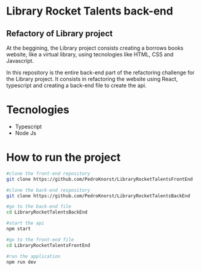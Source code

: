 # Library Rocket Talents back-end
## Refactory of Library project

At the beggining, the Library project consists creating a borrows books website, like a virtual library, using tecnologies like HTML, CSS and Javascript. 

In this repository is the entire back-end part of the refactoring challenge for the Library project. It consists in refactoring the website using React, typescript and creating a back-end file to create the api.

# Tecnologies
- Typescript
- Node Js

# How to run the project

```bash
#clone the front-end repository
git clone https://github.com/PedroKnorst/LibraryRocketTalentsFrontEnd

#clone the back-end respository
git clone https://github.com/PedroKnorst/LibraryRocketTalentsBackEnd

#go to the back-end file
cd LibraryRocketTalentsBackEnd

#start the api
npm start

#go to the front-end file
cd LibraryRocketTalentsFrontEnd

#run the application
npm run dev
```

